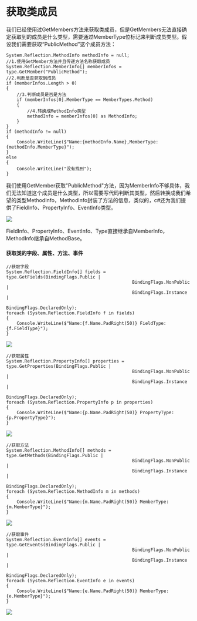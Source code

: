# 获取类成员

我们已经使用过GetMembers方法来获取类成员，但是GetMembers无法直接确定获取到的成员是什么类型，需要通过MemberType位标记来判断成员类型。假设我们需要获取“PublicMethod”这个成员方法：
```
System.Reflection.MethodInfo methodInfo = null;
//1.使用GetMember方法并且传递方法名称获取成员
System.Reflection.MemberInfo[] memberInfos = type.GetMember("PublicMethod");
//2.判断是否获取到成员
if (memberInfos.Length > 0)
{
    //3.判断成员是否是方法
    if (memberInfos[0].MemberType == MemberTypes.Method)
    {
        //4.转换成MethodInfo类型
        methodInfo = memberInfos[0] as MethodInfo;
    }
}
if (methodInfo != null)
{
    Console.WriteLine($"Name:{methodInfo.Name},MemberType:{methodInfo.MemberType}");
}
else
{
    Console.WriteLine("没有找到");
}
```
我们使用GetMember获取"PublicMethod"方法，因为MemberInfo不够具体，我们无法知道这个成员是什么类型，所以需要写代码判断其类型，然后转换成我们希望的类型MethodInfo，MethodInfo封装了方法的信息，类似的，c#还为我们提供了FieldInfo、PropertyInfo、EventInfo类型。

![](http://ouanpg9tc.bkt.clouddn.com/image/learning/reflection02/GetMembers03.png)

FieldInfo、PropertyInfo、EventInfo、Type直接继承自MemberInfo，MethodInfo继承自MethodBase。
#### 获取类的字段、属性、方法、事件
```
//获取字段
System.Reflection.FieldInfo[] fields = type.GetFields(BindingFlags.Public |
                                                BindingFlags.NonPublic |
                                                BindingFlags.Instance |
                                                BindingFlags.DeclaredOnly);
foreach (System.Reflection.FieldInfo f in fields)
{
    Console.WriteLine($"Name:{f.Name.PadRight(50)} FieldType:{f.FieldType}");
}
```
![](http://ouanpg9tc.bkt.clouddn.com/image/learning/reflection02/FieldInfo01.png)
```
//获取属性
System.Reflection.PropertyInfo[] properties = type.GetProperties(BindingFlags.Public |
                                                BindingFlags.NonPublic |
                                                BindingFlags.Instance |
                                                BindingFlags.DeclaredOnly);
foreach (System.Reflection.PropertyInfo p in properties)
{
    Console.WriteLine($"Name:{p.Name.PadRight(50)} PropertyType:{p.PropertyType}");
}
```
![](http://ouanpg9tc.bkt.clouddn.com/image/learning/reflection02/PropertyInfo01.png)
```
//获取方法
System.Reflection.MethodInfo[] methods = type.GetMethods(BindingFlags.Public |
                                                BindingFlags.NonPublic |
                                                BindingFlags.Instance |
                                                BindingFlags.DeclaredOnly);
foreach (System.Reflection.MethodInfo m in methods)
{
    Console.WriteLine($"Name:{m.Name.PadRight(50)} MemberType:{m.MemberType}");
}
```
![](http://ouanpg9tc.bkt.clouddn.com/image/learning/reflection02/MethodInfo01.png)
```
//获取事件
System.Reflection.EventInfo[] events = type.GetEvents(BindingFlags.Public |
                                                BindingFlags.NonPublic |
                                                BindingFlags.Instance |
                                                BindingFlags.DeclaredOnly);
foreach (System.Reflection.EventInfo e in events)
{
    Console.WriteLine($"Name:{e.Name.PadRight(50)} MemberType:{e.MemberType}");
}
```
![](http://ouanpg9tc.bkt.clouddn.com/image/learning/reflection02/EventInfo01.png)